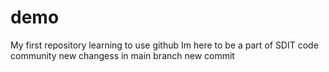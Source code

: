 # demo
My first repository
learning to use github
Im here to be a part of SDIT code community
new changess in main branch
new commit
